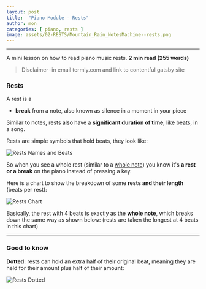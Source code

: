 ```yaml
---
layout: post
title:  "Piano Module - Rests"
author: mon
categories: [ piano, rests ]
image: assets/02-RESTS/Mountain_Rain_NotesMachine--rests.png
---
```

---

A mini lesson on how to read piano music rests. **2 min read (255 words)**

> Disclaimer - in email termly.com and link to contentful gatsby site

### Rests

A rest is a

- **break** from a note, also known as silence in a moment in your piece

Similar to notes, rests also have a **significant duration of time**, like beats, in a song.

Rests are simple symbols that hold beats, they look like:


![Rests Names and Beats](https://m-piechatzek.github.io/notesmachinezzzz/assets/02-RESTS/rests-names-beats.png)


So when you see a whole rest (similar to a [whole note](https://m-piechatzek.github.io/notesmachinezzzz/piano-module-notes/)) you know it's **a rest or a break** on the piano instead of pressing a key.

Here is a chart to show the breakdown of some **rests and their length** (beats per rest):


![Rests Chart](https://m-piechatzek.github.io/notesmachinezzzz/assets/02-RESTS/rests-chart.png)


Basically, the rest with 4 beats is exactly as the **whole note**, which breaks down the same way as shown below: (rests are taken the longest at 4 beats in this chart)

---

### Good to know

**Dotted:** rests can hold an extra half of their original beat, meaning they are held for their amount plus half of their amount:


![Rests Dotted](https://m-piechatzek.github.io/notesmachinezzzz/assets/02-RESTS/dotted-rest.png)


